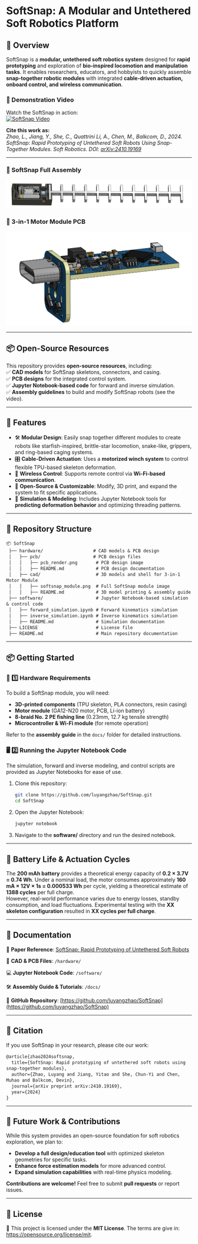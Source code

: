 # **SoftSnap: A Modular and Untethered Soft Robotics Platform**  

## 🚀 Overview  
SoftSnap is a **modular, untethered soft robotics system** designed for **rapid prototyping** and exploration of **bio-inspired locomotion and manipulation tasks**. It enables researchers, educators, and hobbyists to quickly assemble **snap-together robotic modules** with integrated **cable-driven actuation, onboard control, and wireless communication**.

### **🎥 Demonstration Video**  
Watch the SoftSnap in action:  
[![SoftSnap Video](https://img.youtube.com/vi/SWuYzo7xSno/0.jpg)](https://www.youtube.com/watch?v=SWuYzo7xSno)

**Cite this work as:**   
_Zhao, L., Jiang, Y., She, C., Quattrini Li, A., Chen, M., Balkcom, D., 2024. SoftSnap: Rapid Prototyping of Untethered Soft Robots Using Snap-Together Modules. Soft Robotics. DOI: [arXiv:2410.19169](arXiv:2410.19169)_


---

### **🔹 SoftSnap Full Assembly**
![SoftSnap Full Assembly](hardware/cad/softsnap_module.png)  

### **🔹 3-in-1 Motor Module PCB**
![SoftSnap PCB](hardware/pcb/pcb_render.png)  

---

## 📦 Open-Source Resources  
This repository provides **open-source resources**, including:  
✅ **CAD models** for SoftSnap skeletons, connectors, and casing.  
✅ **PCB designs** for the integrated control system.  
✅ **Jupyter Notebook-based code** for forward and inverse simulation.  
✅ **Assembly guidelines** to build and modify SoftSnap robots (see the video). 

---

## 🔧 Features  
- 🛠 **Modular Design**: Easily snap together different modules to create robots like starfish-inspired, brittle-star locomotion, snake-like, grippers, and ring-based caging systems.  
- 🎛 **Cable-Driven Actuation**: Uses a **motorized winch system** to control flexible TPU-based skeleton deformation.  
- 📡 **Wireless Control**: Supports remote control via **Wi-Fi-based communication**.  
- 🔄 **Open-Source & Customizable**: Modify, 3D print, and expand the system to fit specific applications.  
- 🔬 **Simulation & Modeling**: Includes Jupyter Notebook tools for **predicting deformation behavior** and optimizing threading patterns.  

---

## 📂 Repository Structure  

```
📦 SoftSnap  
 ├── hardware/                   # CAD models & PCB design  
 │   ├── pcb/                    # PCB design files  
 │   │   ├── pcb_render.png       # PCB design image  
 │   │   ├── README.md            # PCB design documentation  
 │   ├── cad/                     # 3D models and shell for 3-in-1 Motor Module  
 │   │   ├── softsnap_module.png  # Full SoftSnap module image  
 │   │   ├── README.md            # 3D model printing & assembly guide  
 ├── software/                    # Jupyter Notebook-based simulation & control code  
 │   ├── forward_simulation.ipynb # Forward kinematics simulation  
 │   ├── inverse_simulation.ipynb # Inverse kinematics simulation  
 │   ├── README.md                # Simulation documentation  
 ├── LICENSE                      # License file  
 ├── README.md                    # Main repository documentation  
```

---

## 📦 Getting Started  

### 🔩 1️⃣ Hardware Requirements  
To build a SoftSnap module, you will need:  
- **3D-printed components** (TPU skeleton, PLA connectors, resin casing)  
- **Motor module** (GA12-N20 motor, PCB, Li-ion battery)  
- **8-braid No. 2 PE fishing line** (0.23mm, 12.7 kg tensile strength)  
- **Microcontroller & Wi-Fi module** (for remote operation)  

Refer to the **assembly guide** in the `docs/` folder for detailed instructions.  

### 🖥 2️⃣ Running the Jupyter Notebook Code  
The simulation, forward and inverse modeling, and control scripts are provided as Jupyter Notebooks for ease of use.  

1. Clone this repository:  
   ```bash
   git clone https://github.com/luyangzhao/SoftSnap.git  
   cd SoftSnap
   ```  
2. Open the Jupyter Notebook:  
   ```bash
   jupyter notebook  
   ```  
3. Navigate to the **software/** directory and run the desired notebook.

---

## 🔋 Battery Life & Actuation Cycles  
The **200 mAh battery** provides a theoretical energy capacity of **0.2 × 3.7V = 0.74 Wh**. Under a nominal load, the motor consumes approximately **160 mA × 12V × 1s = 0.000533 Wh** per cycle, yielding a theoretical estimate of **1388 cycles** per full charge.  
However, real-world performance varies due to energy losses, standby consumption, and load fluctuations. Experimental testing with the **XX skeleton configuration** resulted in **XX cycles per full charge**.

---

## 📜 Documentation  
📄 **Paper Reference**: [SoftSnap: Rapid Prototyping of Untethered Soft Robots](https://arxiv.org/abs/2410.19169)  

📜 **CAD & PCB Files**: `/hardware/`  

💻 **Jupyter Notebook Code**: `/software/`  

🛠 **Assembly Guide & Tutorials**: `/docs/`  

🔗 **GitHub Repository**: [https://github.com/luyangzhao/SoftSnap](https://github.com/luyangzhao/SoftSnap)  

---

## 🔬 Citation  
If you use SoftSnap in your research, please cite our work:  

```
@article{zhao2024softsnap,
  title={SoftSnap: Rapid prototyping of untethered soft robots using snap-together modules},
  author={Zhao, Luyang and Jiang, Yitao and She, Chun-Yi and Chen, Muhao and Balkcom, Devin},
  journal={arXiv preprint arXiv:2410.19169},
  year={2024}
}
```

---

## 🔮 Future Work & Contributions  
While this system provides an open-source foundation for soft robotics exploration, we plan to:  
- **Develop a full design/education tool** with optimized skeleton geometries for specific tasks.  
- **Enhance force estimation models** for more advanced control.  
- **Expand simulation capabilities** with real-time physics modeling.  

**Contributions are welcome!** Feel free to submit **pull requests** or report issues.  

---

## 📝 License  
📜 This project is licensed under the **MIT License**. The terms are give in: https://opensource.org/license/mit.
